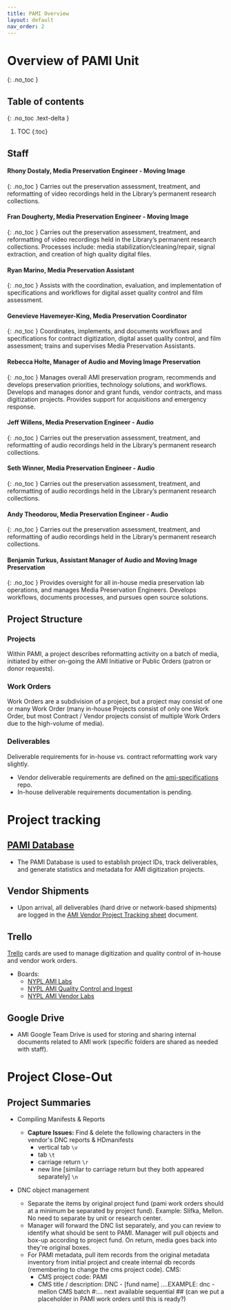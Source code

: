 ```yaml
---
title: PAMI Overview
layout: default
nav_order: 2
---
```


# Overview of PAMI Unit
{: .no_toc }

## Table of contents
{: .no_toc .text-delta }

1. TOC
{:toc}

## Staff
#### Rhony Dostaly, Media Preservation Engineer - Moving Image
{: .no_toc }
Carries out the preservation assessment, treatment, and reformatting of video recordings held in the Library’s permanent research collections.

#### Fran Dougherty, Media Preservation Engineer - Moving Image
{: .no_toc }
Carries out the preservation assessment, treatment, and reformatting of video recordings held in the Library’s permanent research collections. Processes include: media stabilization/cleaning/repair, signal extraction, and creation of high quality digital files.

#### Ryan Marino, Media Preservation Assistant
{: .no_toc }
Assists with the coordination, evaluation, and implementation of specifications and workflows for digital asset quality control and film assessment.

#### Genevieve Havemeyer-King, Media Preservation Coordinator
{: .no_toc }
Coordinates, implements, and documents workflows and specifications for contract digitization, digital asset quality control, and film assessment; trains and supervises Media Preservation Assistants.

#### Rebecca Holte, Manager of Audio and Moving Image Preservation
{: .no_toc }
Manages overall AMI preservation program, recommends and develops preservation priorities, technology solutions, and workflows. Develops and manages donor and grant funds, vendor contracts, and mass digitization projects. Provides support for acquisitions and emergency response.

#### Jeff Willens, Media Preservation Engineer - Audio
{: .no_toc }
Carries out the preservation assessment, treatment, and reformatting of audio recordings held in the Library’s permanent research collections.

#### Seth Winner, Media Preservation Engineer - Audio
{: .no_toc }
Carries out the preservation assessment, treatment, and reformatting of audio recordings held in the Library’s permanent research collections.

#### Andy Theodorou, Media Preservation Engineer - Audio
{: .no_toc }
Carries out the preservation assessment, treatment, and reformatting of audio recordings held in the Library’s permanent research collections.

#### Benjamin Turkus, Assistant Manager of Audio and Moving Image Preservation
{: .no_toc }
Provides oversight for all in-house media preservation lab operations, and manages Media Preservation Engineers. Develops workflows, documents processes, and pursues open source solutions.

## Project Structure
### Projects
Within PAMI, a project describes reformatting activity on a batch of media, initiated by either on-going the AMI Initiative or Public Orders (patron or donor requests).

### Work Orders
Work Orders are a subdivision of a project, but a project may consist of one or many Work Order (many in-house Projects consist of only one Work Order, but most Contract / Vendor projects consist of multiple Work Orders due to the high-volume of media).

### Deliverables
Deliverable requirements for in-house vs. contract reformatting work vary slightly.
* Vendor deliverable requirements are defined on the [ami-specifications](https://github.com/NYPL/ami-specifications/) repo.
* In-house deliverable requirements documentation is pending.

# Project tracking
## [PAMI Database](pami-database)
* The PAMI Database is used to establish project IDs, track deliverables, and generate statistics and metadata for AMI digitization projects.

## Vendor Shipments
* Upon arrival, all deliverables (hard drive or network-based shipments) are logged in the [AMI Vendor Project Tracking sheet](https://docs.google.com/spreadsheets/d/1ZeF6vGE1TqLnKaNjZFSIvjyKhYBt38nBcZDHyD_saPo/edit#gid=1908905860) document.

## Trello
[Trello](https://trello.com/nyplamipreservationlabs) cards are used to manage digitization and quality control of in-house and vendor work orders.
* Boards:
  * [NYPL AMI Labs](https://trello.com/b/cbbd5QgE/nypl-ami-labs)
  * [NYPL AMI Quality Control and Ingest](https://trello.com/b/CBLrQvG1/nypl-ami-quality-control-and-ingest)
  * [NYPL AMI Vendor Labs](https://trello.com/b/F57dfPzd/nypl-ami-vendor-labs)

## Google Drive
* AMI Google Team Drive is used for storing and sharing internal documents related to AMI work (specific folders are shared as needed with staff).

# Project Close-Out
## Project Summaries
* Compiling Manifests & Reports
  * **Capture Issues:** Find & delete the following characters in the vendor's DNC reports & HDmanifests
    - vertical tab ```\v```
    - tab ```\t```
    - carriage return ```\r```
    - new line [similar to carriage return but they both appeared separately] ```\n```

* DNC object management
  * Separate the items by original project fund (pami work orders should at a minimum be separated by project fund). Example: Slifka, Mellon. No need to separate by unit or research center.
  * Manager will forward the DNC list separately, and you can review to identify what should be sent to PAMI. Manager will pull objects and box-up according to project fund. On return, media goes back into they're original boxes.
  * For PAMI metadata, pull  item records from the original metadata inventory from initial project and create internal db records (remembering to change the cms project code).
  CMS:
    * CMS project code: PAMI
    * CMS title / description: DNC - [fund name]
  ....EXAMPLE: dnc - mellon
  CMS batch #:... next available sequential ## (can we put a placeholder in PAMI work orders until this is ready?)

